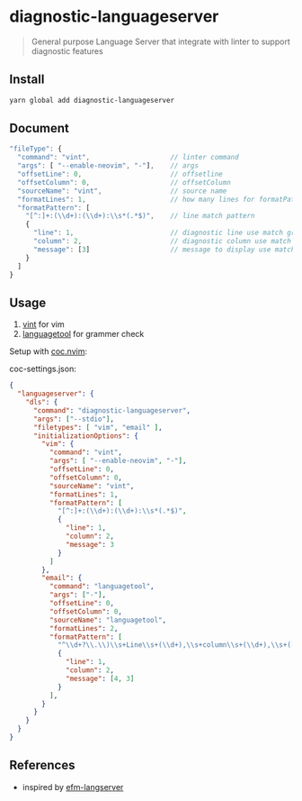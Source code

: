# diagnostic-languageserver

> General purpose Language Server that integrate with linter to support diagnostic features

## Install

``` bash
yarn global add diagnostic-languageserver
```

## Document

``` javascript
"fileType": {
  "command": "vint",                    // linter command
  "args": [ "--enable-neovim", "-"],    // args
  "offsetLine": 0,                      // offsetline
  "offsetColumn": 0,                    // offsetColumn
  "sourceName": "vint",                 // source name
  "formatLines": 1,                     // how many lines for formatPattern[0] to match
  "formatPattern": [
    "[^:]+:(\\d+):(\\d+):\\s*(.*$)",    // line match pattern
    {
      "line": 1,                        // diagnostic line use match group 1
      "column": 2,                      // diagnostic column use match group 2
      "message": [3]                    // message to display use match group 3
    }
  ]
}
```

## Usage

1. [vint](https://github.com/Kuniwak/vint) for vim
2. [languagetool](https://github.com/languagetool-org/languagetool) for grammer check

Setup with [coc.nvim](https://github.com/neoclide/coc.nvim):

coc-settings.json:

``` json
{
  "languageserver": {
    "dls": {
      "command": "diagnostic-languageserver",
      "args": ["--stdio"],
      "filetypes": [ "vim", "email" ],
      "initializationOptions": {
        "vim": {
          "command": "vint",
          "args": [ "--enable-neovim", "-"],
          "offsetLine": 0,
          "offsetColumn": 0,
          "sourceName": "vint",
          "formatLines": 1,
          "formatPattern": [
            "[^:]+:(\\d+):(\\d+):\\s*(.*$)",
            {
              "line": 1,
              "column": 2,
              "message": 3
            }
          ]
        },
        "email": {
          "command": "languagetool",
          "args": ["-"],
          "offsetLine": 0,
          "offsetColumn": 0,
          "sourceName": "languagetool",
          "formatLines": 2,
          "formatPattern": [
            "^\\d+?\\.\\)\\s+Line\\s+(\\d+),\\s+column\\s+(\\d+),\\s+([^\\n]+)\nMessage:\\s+(.*)$",
            {
              "line": 1,
              "column": 2,
              "message": [4, 3]
            }
          ],
        }
      }
    }
  }
}
```

## References

- inspired by [efm-langserver](https://github.com/mattn/efm-langserver)
